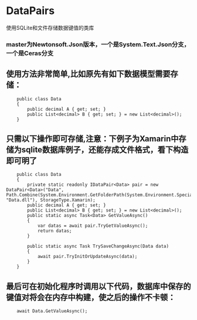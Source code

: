 # DataPairs
使用SQLite和文件存储数据键值的类库
### master为Newtonsoft.Json版本，一个是System.Text.Json分支，一个是Ceras分支

## 使用方法非常简单,比如原先有如下数据模型需要存储：
```
    public class Data
    {
        public decimal A { get; set; }
        public List<decimal> B { get; set; } = new List<decimal>();
    }
```
## 只需以下操作即可存储,注意：下例子为Xamarin中存储为sqlite数据库例子，还能存成文件格式，看下构造即可明了
```
    public class Data
    {
        private static readonly IDataPair<Data> pair = new DataPair<Data>("Data", Path.Combine(System.Environment.GetFolderPath(System.Environment.SpecialFolder.Personal), "Data.dll"), StorageType.Xamarin);
        public decimal A { get; set; }
        public List<decimal> B { get; set; } = new List<decimal>();
        public static async Task<Data> GetValueAsync()
        {
            var datas = await pair.TryGetValueAsync();
            return datas;
        }

        public static async Task TrySaveChangeAsync(Data data)
        {
            await pair.TryInitOrUpdateAsync(data);
        }
    }
```
## 最后可在初始化程序时调用以下代码，数据库中保存的键值对将会在内存中构建，使之后的操作不卡顿：
```
    await Data.GetValueAsync();
```
